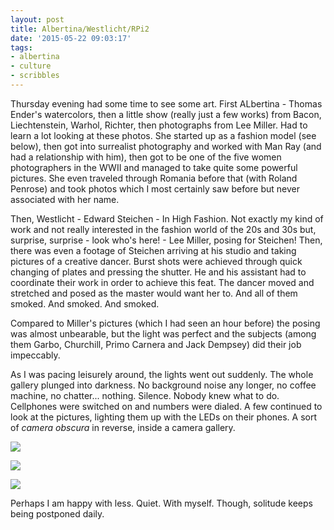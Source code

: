 ```yaml
---
layout: post
title: Albertina/Westlicht/RPi2
date: '2015-05-22 09:03:17'
tags:
- albertina
- culture
- scribbles
---
```


Thursday evening had some time to see some art. First ALbertina - Thomas Ender's watercolors, then a little show (really just a few works) from Bacon, Liechtenstein, Warhol, Richter, then photographs from Lee Miller. 
Had to learn a lot looking at these photos. She started up as a fashion model (see below), then got into surrealist photography and worked with Man Ray (and had a relationship with him), then got to be one of the five women photographers in the WWII and managed to take quite some powerful pictures. She even traveled through Romania before that (with Roland Penrose) and took photos which I most certainly saw before but never associated with her name. 

Then, Westlicht - Edward Steichen - In High Fashion. Not exactly my kind of work and not really interested in the fashion world of the 20s and 30s but, surprise, surprise - look who's here! - Lee Miller, posing for Steichen! 
Then, there was even a footage of Steichen arriving at his studio and taking pictures of a creative dancer. Burst shots were achieved through quick changing of plates and pressing the shutter. He and his assistant had to coordinate their work in order to achieve this feat. The dancer moved and stretched and posed as the master would want her to. 
And all of them smoked. 
And smoked. 
And smoked. 

Compared to Miller's pictures (which I had seen an hour before) the posing was almost unbearable, but the light was perfect and the subjects (among them Garbo, Churchill, Primo Carnera and Jack Dempsey) did their job impeccably. 

As I was pacing leisurely around, the lights went out suddenly. The whole gallery plunged into darkness. No background noise any longer, no coffee machine, no chatter...  nothing. 
Silence. 
Nobody knew what to do. Cellphones were switched on and numbers were dialed. A few continued to look at the pictures, lighting them up with the LEDs on their phones. A sort of *camera obscura* in reverse, inside a camera gallery. 


![](https://lh3.googleusercontent.com/rJzp5JVdNNcdJ2o1Z8RI97WXBDAiKfDUNEI72hTsacsfe0TXV5Yb-ELO_v5RDNsImVzzaGm7RHsS397asD_VkqV48ttLBAv0GHn5wTy8wDXx5n8GY2CudhKrj82gr4NLlx1Zfe7NhIQsoXhi-7-cIS3xdlPG5nPSGb7dHW8tpjYYzTNB0See6oXaEETM13F7kuB1gsBjHi8q_3C6Wt9PJQGr9N2wRa8xuu-qaGoTFtcz6BWZ9UWlQxCRn3zlzLBGsVlhiHd6gIRE_LDDVhzQS_Dz6g8822gYm-MH4eUKZwJEfzShbGKgL4myzHzpbK4SyeSXJRgKZtRqrxkY_mhXpv7Q-_FT9EYcHXtsB_LKbBV_LePfyAFGEcWPjn1KRgQG9rRBIWH09_xKNzsdv6fd1BNEd6Pb96nslQ_YSKSieBKddNEyInLNaqyrZxZYEquSHKO6FrlUX4HCFB9dKj_XIRvZ-owRFQjJU6ce4ou3FFkvELUPr8e9EetsFXTNCdIYaKdH2W0-98BdGhTxtQM0Z92_KfJihelPZRrhmTYQcNaHxPRgX_qcM7xG7a8BPouxKQlDjnlrymXnX3LTXE3LJqASHOC0HX99ZCtR81BMw6g=w1403-h789-no)

![](https://lh3.googleusercontent.com/DgzV1D50Zyicd9_Ih7aNnnr3-0uri5CGehSahsWtoMKF_aiZkTGJoKIyXqaD2DoLrkJPkJbYoIo7NOSFpVcSZlAhU436s7DNPZommX3-RN-P4OWzlUC-zpN6yfQcfV-qK20Uqs8h4xJed8vyVBFoR2gC2PGMvutWbR71O4JkZfxDg6jlr_m-bseP3MWwy4tgnUz2jYYGib1YiS1dAdBEiHuxgK31Lw123rI1nAbIAjY_x6s1gmu-yP3pWgiW4dyy3Y5nqsBAYTecj3M5SdVTnLXnVTUdgDWluXmRyHmsw0znBWs7LZW2BHQukB2v2NkMQrIzFqKpVMHc1j31f1aMSa2UK9HYi6IuDVUvYpEWo2JWVetLtPgIthTUn3kwg-9Zu5a1EIV31A6xshg0_Uq-sNSdX8IiARFH36oP9r-ZWj5i67IFttMo7Qli1eJ2M-Bxh9FZtvl1KZ9RJ50gRy_8V2bwipcb_9gaB0zoOF0aLb0nu7QIfHt5T_FILyKdF8V0al1IZXYK8avwJeNq2BE-_FxaOZAsQ17Xxt_BBjWajfJ7V97BVU9MI2CVREzkGtz2Ybk89YPsPBbbRcPAemtjrY4iV0hfOwRuIidCnS3O7i8=w1403-h789-no)

![](https://lh3.googleusercontent.com/zVeeWpO4h5wQSDOhUJNgquwsl4E6feh7OSuoWEqGDYLapqjkbbfwtbNNPHQWYcQYoROY8qWil4vCEtJBXTiooA5N96CDqMO71i4qXqeQ9a8MIfFrONbaH6opztd-xq2PVsNDG25zgqmVZQOd0PWHjZJqFszQ68sQnQn09In50GdR1kY3vVbKJg_M6N_qwwH6CfqgC_N64oTpBFbMYZ1wgqC3br-RPJ0zSo9NUZya09tRofGAgW6wgbHlYYspfvTiXL1G8hiWzIXA59oc6Rc81Yj-BqLjZiXpQDAGt5Bw-SMNScnsvcUTSOlyZ5W_Q6mO275u0o-R3M_QFxPNyCbH6QLiPKy_hAmsnxBWDMn8QTs_kpsAMZDPCG5ysaXVIk3cj0bFYOApILCk85HmWe0SYsdjDPixMnBA-pUYzKZelN8MIKzIhKLMbHj1TRQFDgpckrH45JhZYTG46xeJKxc1xatQMYF-GOEoNSVoSYfELuEyme8nKjxfICtE6vAq35x6N1I4f-hQU_MXfcHvwJWEsfKxRtTTJAJJztphGTMsar8D_7J5ygs2JxcDfmso-LpGlCFrYbr9mZOrmFezFy-bNZ8-juO4rJObUUpUNnUFTBQ=w1403-h789-no)


Perhaps I am happy with less. 
Quiet. With myself. 
Though, solitude keeps being postponed daily. 
